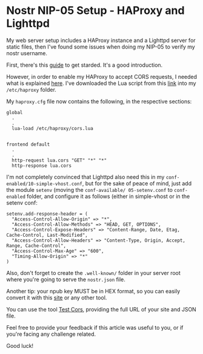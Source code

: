 # Nostr NIP-05 Setup - HAProxy and Lighttpd

My web server setup includes a HAProxy instance and a Lighttpd server for static files, then I've found some issues when doing my NIP-05
to verify my nostr username.

First, there's this [guide](https://orangepill.dev/nostr-guides/guide-to-verify-nostr-profile-nip05-identifier-with-your-domain/)
to get starded. It's a good introduction.

However, in order to enable my HAProxy to accept CORS requests, I needed what is explained [here](https://www.haproxy.com/blog/enabling-cors-in-haproxy).
I've downloaded the Lua script from this [link](https://raw.githubusercontent.com/haproxytech/haproxy-lua-cors/master/lib/cors.lua) into my `/etc/haproxy` folder.

My `haproxy.cfg` file now contains the following, in the respective sections:

```
global
  .
  .
  lua-load /etc/haproxy/cors.lua


frontend default
  .
  .
  http-request lua.cors "GET" "*" "*"
  http-response lua.cors
```

I'm not completely convinced that Lighttpd also need this in my `conf-enabled/10-simple-vhost.conf`, but for the sake of
peace of mind, just add the module `setenv` (moving the `conf-available/ 05-setenv.conf` to `conf-enabled` folder,
and configure it as follows (either in simple-vhost or in the setenv conf:

```
setenv.add-response-header = (
  "Access-Control-Allow-Origin" => "*",
  "Access-Control-Allow-Methods" => "HEAD, GET, OPTIONS",
  "Access-Control-Expose-Headers" => "Content-Range, Date, Etag, Cache-Control, Last-Modified",
  "Access-Control-Allow-Headers" => "Content-Type, Origin, Accept, Range, Cache-Control",
  "Access-Control-Max-Age" => "600",
  "Timing-Allow-Origin" => "*"
)

```

Also, don't forget to create the `.well-known/` folder in your server root where you're going to serve the `nostr.json` file.

Another tip: your npub key MUST be in HEX format, so you can easily convert it with this [site](https://nostrcheck.me/converter/) or
any other tool.

You can use the tool [Test Cors](https://www.test-cors.org/), providing the full URL of your site and JSON file.

Feel free to provide your feedback if this article was useful to you, or if you're facing any challenge related.

Good luck!
